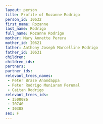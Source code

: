 ```yaml
---
layout: person
title: Profile of Rozanne Rodrigo
person_id: I0632
first_name: Rozanne
last_name: Rodrigo
full_name: Rozanne Rodrigo
mother: Mary Annette Perera
mother_id: I0621
father: Anthony Joseph Marcelline Rodrigo
father_id: I0631
children:
children_ids:
partners:
partner_ids:
relevant_trees_names:
 - Peter Braze Anandappa
 - Peter Rodrigo Muniaram Perumal
 - Caitan Rodrigo
relevant_trees_ids:
 - I500086
 - I0740
 - I0308
sex: F
---
```


